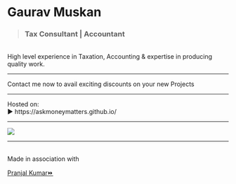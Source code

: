 # Gaurav Muskan
> ### Tax Consultant | Accountant 
<br>
High level experience in Taxation, Accounting & expertise in producing quality work.
<hr>
Contact me now to avail exciting discounts on your new Projects
<br>
<hr>
Hosted on:
<br>
▶️ https://askmoneymatters.github.io/
<hr>
<img src="./res/seo.jpg">
<hr>
<br>
Made in association with 

[Pranjal Kumar⏩](https://github.com/Pranjal-Barnwal/)
